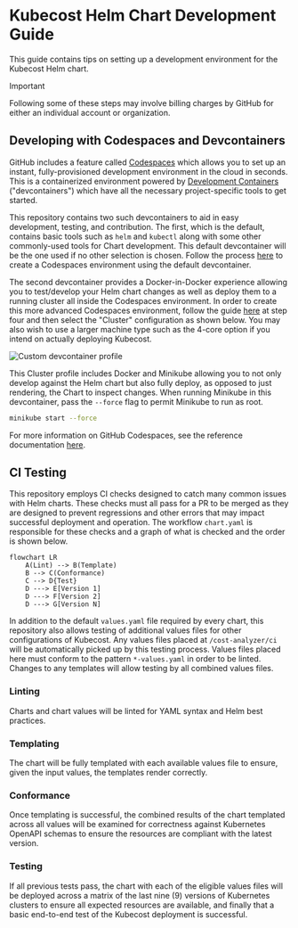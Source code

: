 # Kubecost Helm Chart Development Guide

This guide contains tips on setting up a development environment for the Kubecost Helm chart.

> [!IMPORTANT]  
> Following some of these steps may involve billing charges by GitHub for either an individual account or organization.

## Developing with Codespaces and Devcontainers

GitHub includes a feature called [Codespaces](https://github.com/features/codespaces) which allows you to set up an instant, fully-provisioned development environment in the cloud in seconds. This is a containerized environment powered by [Development Containers](https://containers.dev/) ("devcontainers") which have all the necessary project-specific tools to get started.

This repository contains two such devcontainers to aid in easy development, testing, and contribution. The first, which is the default, contains basic tools such as `helm` and `kubectl` along with some other commonly-used tools for Chart development. This default devcontainer will be the one used if no other selection is chosen. Follow the process [here](https://docs.github.com/en/codespaces/developing-in-a-codespace/creating-a-codespace-for-a-repository#creating-a-codespace-for-a-repository) to create a Codespaces environment using the default devcontainer.

The second devcontainer provides a Docker-in-Docker experience allowing you to test/develop your Helm chart changes as well as deploy them to a running cluster all inside the Codespaces environment. In order to create this more advanced Codespaces environment, follow the guide [here](https://docs.github.com/en/codespaces/developing-in-a-codespace/creating-a-codespace-for-a-repository#creating-a-codespace-for-a-repository) at step four and then select the "Cluster" configuration as shown below. You may also wish to use a larger machine type such as the 4-core option if you intend on actually deploying Kubecost.

![Custom devcontainer profile](/docs/images/custom-devcontainer.png)

This Cluster profile includes Docker and Minikube allowing you to not only develop against the Helm chart but also fully deploy, as opposed to just rendering, the Chart to inspect changes. When running Minikube in this devcontainer, pass the `--force` flag to permit Minikube to run as root.

```sh
minikube start --force
```

For more information on GitHub Codespaces, see the reference documentation [here](https://docs.github.com/en/codespaces/overview).

## CI Testing

This repository employs CI checks designed to catch many common issues with Helm charts. These checks must all pass for a PR to be merged as they are designed to prevent regressions and other errors that may impact successful deployment and operation. The workflow `chart.yaml` is responsible for these checks and a graph of what is checked and the order is shown below.

```mermaid
flowchart LR
    A(Lint) --> B(Template)
    B --> C(Conformance)
    C --> D{Test}
    D ---> E[Version 1]
    D ---> F[Version 2]
    D ---> G[Version N]
```

In addition to the default `values.yaml` file required by every chart, this repository also allows testing of additional values files for other configurations of Kubecost. Any values files placed at `/cost-analyzer/ci` will be automatically picked up by this testing process. Values files placed here must conform to the pattern `*-values.yaml` in order to be linted. Changes to any templates will allow testing by all combined values files.

### Linting

Charts and chart values will be linted for YAML syntax and Helm best practices.

### Templating

The chart will be fully templated with each available values file to ensure, given the input values, the templates render correctly.

### Conformance

Once templating is successful, the combined results of the chart templated across all values will be examined for correctness against Kubernetes OpenAPI schemas to ensure the resources are compliant with the latest version.

### Testing

If all previous tests pass, the chart with each of the eligible values files will be deployed across a matrix of the last nine (9) versions of Kubernetes clusters to ensure all expected resources are available, and finally that a basic end-to-end test of the Kubecost deployment is successful.
